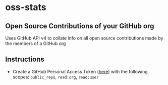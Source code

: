 # oss-stats

## Open Source Contributions of your GitHub org

Uses GitHub API v4 to collate info on all open source contributions made by the members of a GitHub org

## Instructions

- Create a GitHub Personal Access Token ([here](https://github.com/settings/tokens)) with the following scopes: `public_repo`, `read:org`, `read:user`
